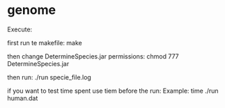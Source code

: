 genome
======

Execute:

first run te makefile: make

then change DetermineSpecies.jar permissions: chmod 777 DetermineSpecies.jar

then run: ./run specie_file.log

if you want to test time spent use tiem before the run:
Example: time ./run human.dat

